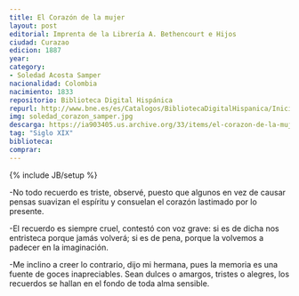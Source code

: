 ```yaml
---
title: El Corazón de la mujer 
layout: post
editorial: Imprenta de la Librería A. Bethencourt e Hijos
ciudad: Curazao
edicion: 1887
year: 
category:
- Soledad Acosta Samper
nacionalidad: Colombia
nacimiento: 1833
repositorio: Biblioteca Digital Hispánica 
repurl: http://www.bne.es/es/Catalogos/BibliotecaDigitalHispanica/Inicio/index.html
img: soledad_corazon_samper.jpg
descarga: https://ia903405.us.archive.org/33/items/el-corazon-de-la-mujer-soledad-acosta-samper/El%20coraz%C3%B3n%20de%20la%20mujer%20-%20Soledad%20Acosta%20Samper.pdf
tag: "Siglo XIX"
biblioteca: 
comprar: 
---
```

{% include JB/setup %}

-No todo recuerdo es triste, observé, puesto que algunos en vez de causar pensas suavizan el espíritu y consuelan el corazón lastimado por lo presente.
 
-El recuerdo es siempre cruel, contestó con voz grave: si es de dicha nos entristeca porque jamás volverá; si es de pena, porque la volvemos a padecer en la imaginación.
 
-Me inclino a creer lo contrario, dijo mi hermana, pues la memoria es una fuente de goces inapreciables. Sean dulces o amargos, tristes o alegres, los recuerdos se hallan en el fondo de toda alma sensible.
